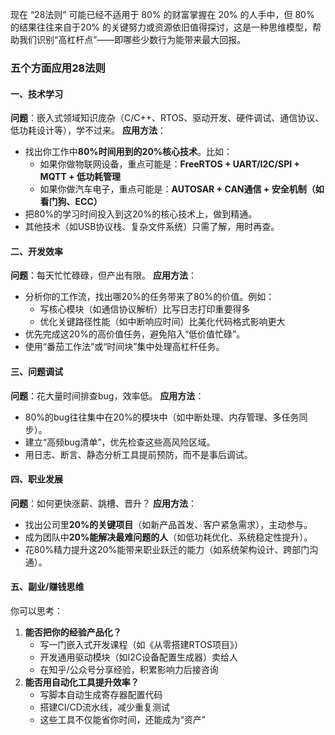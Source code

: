 现在 “28法则” 可能已经不适用于 80% 的财富掌握在 20% 的人手中，但 80% 的结果往往来自于20% 的关键努力或资源依旧值得探讨，这是一种思维模型，帮助我们识别“高杠杆点”——即哪些少数行为能带来最大回报。
### 五个方面应用28法则
#### 一、技术学习
**问题**：嵌入式领域知识庞杂（C/C++、RTOS、驱动开发、硬件调试、通信协议、低功耗设计等），学不过来。
**应用方法**：
- 找出你工作中**80%时间用到的20%核心技术**。比如：
    - 如果你做物联网设备，重点可能是：**FreeRTOS + UART/I2C/SPI + MQTT + 低功耗管理**
    - 如果你做汽车电子，重点可能是：**AUTOSAR + CAN通信 + 安全机制（如看门狗、ECC）**
- 把80%的学习时间投入到这20%的核心技术上，做到精通。
- 其他技术（如USB协议栈、复杂文件系统）只需了解，用时再查。
#### 二、开发效率
**问题**：每天忙忙碌碌，但产出有限。
**应用方法**：
- 分析你的工作流，找出哪20%的任务带来了80%的价值。例如：
    - 写核心模块（如通信协议解析）比写日志打印重要得多
    - 优化关键路径性能（如中断响应时间）比美化代码格式影响更大
- 优先完成这20%的高价值任务，避免陷入“低价值忙碌”。
- 使用“番茄工作法”或“时间块”集中处理高杠杆任务。
#### 三、问题调试
**问题**：花大量时间排查bug，效率低。
**应用方法**：
- 80%的bug往往集中在20%的模块中（如中断处理、内存管理、多任务同步）。
- 建立“高频bug清单”，优先检查这些高风险区域。
- 用日志、断言、静态分析工具提前预防，而不是事后调试。
#### 四、职业发展
**问题**：如何更快涨薪、跳槽、晋升？
**应用方法**：
- 找出公司里**20%的关键项目**（如新产品首发、客户紧急需求），主动参与。
- 成为团队中**20%能解决最难问题的人**（如低功耗优化、系统稳定性提升）。
- 花80%精力提升这20%能带来职业跃迁的能力（如系统架构设计、跨部门沟通）。
#### 五、副业/赚钱思维
你可以思考：
1. **能否把你的经验产品化？**
    - 写一门嵌入式开发课程（如《从零搭建RTOS项目》）
    - 开发通用驱动模块（如I2C设备配置生成器）卖给人
    - 在知乎/公众号分享经验，积累影响力后接咨询
2. **能否用自动化工具提升效率？**
    - 写脚本自动生成寄存器配置代码
    - 搭建CI/CD流水线，减少重复测试
    - 这些工具不仅能省你时间，还能成为“资产”